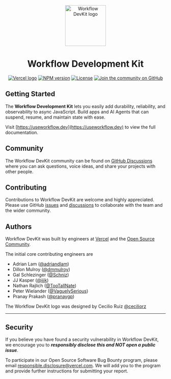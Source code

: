 <div align="center">
  <a href="https://useworkflow.dev">
    <picture>
      <source media="(prefers-color-scheme: dark)" srcset="https://useworkflow.dev/workflow-circle-symbol-dark.svg">
      <img alt="Workflow DevKit logo" src="https://useworkflow.dev/workflow-circle-symbol-light.svg" height="128">
    </picture>
  </a>
  <h1>Workflow Development Kit</h1>

<a href="https://vercel.com"><img alt="Vercel logo" src="https://img.shields.io/badge/MADE%20BY%20Vercel-000000.svg?style=for-the-badge&logo=Vercel&labelColor=000"></a>
<a href="https://www.npmjs.com/package/workflow"><img alt="NPM version" src="https://img.shields.io/npm/v/workflow?style=for-the-badge&labelColor=000000"></a>
<a href="https://github.com/vercel/workflow/blob/main/LICENSE.md"><img alt="License" src="https://img.shields.io/npm/l/workflow.svg?style=for-the-badge&labelColor=000000"></a>
<a href="https://github.com/vercel/workflow/discussions"><img alt="Join the community on GitHub" src="https://img.shields.io/badge/Join%20the%20community-blueviolet.svg?style=for-the-badge&logo=Github&labelColor=000000&logoWidth=20"></a>

</div>

## Getting Started

The **Workflow Development Kit** lets you easily add durability, reliability, and observability to async JavaScript. Build apps and AI Agents that can suspend, resume, and maintain state with ease.

Visit [https://useworkflow.dev](https://useworkflow.dev) to view the full documentation.

## Community

The Workflow DevKit community can be found on [GitHub Discussions](https://github.com/vercel/workflow/discussions) where you can ask questions, voice ideas, and share your projects with other people.

## Contributing

Contributions to Workflow DevKit are welcome and highly appreciated. Please use GitHub [issues](https://github.com/vercel/workflow/issues) and [discussions](https://github.com/vercel/workflow/discussions) to collaborate with the team and the wider community.

## Authors

Workflow DevKit was built by engineers at [Vercel](https://vercel.com) and the [Open Source Community](https://github.com/vercel/workflow/graphs/contributors).

The initial core contributing engineers are

- Adrian Lam ([@adriandlam](https://github.com/adriandlam))
- Dillon Mulroy ([@dmmulroy](https://github.com/dmmulroy))
- Gal Schlezinger ([@Schniz](https://github.com/Schniz))
- JJ Kasper ([@ijjk](https://github.com/ijjk))
- Nathan Rajlich ([@TooTallNate](https://github.com/TooTallNate))
- Peter Wielander ([@VaguelySerious](https://github.com/VaguelySerious))
- Pranay Prakash ([@pranaygp](https://github.com/pranaygp))

The Workflow DevKit logo was designed by Cecilio Ruiz [@ceciliorz](https://x.com/ceciliorz)

---

## Security

If you believe you have found a security vulnerability in Workflow DevKit, we encourage you to **_responsibly disclose this and NOT open a public issue_**.

To participate in our Open Source Software Bug Bounty program, please email [responsible.disclosure@vercel.com](mailto:responsible.disclosure@vercel.com). We will add you to the program and provide further instructions for submitting your report.
